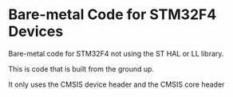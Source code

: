 # Bare-metal Code for STM32F4 Devices
Bare-metal code for STM32F4 not using the ST HAL or LL library.

This is code that is built from the ground up.

It only uses the CMSIS device header and the CMSIS core header

